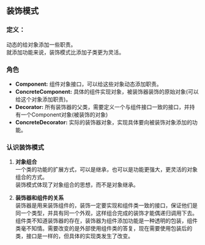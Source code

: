 ## 装饰模式

### 定义：
动态的给对象添加一些职责。  
就添加功能来说，装饰模式比添加子类更为灵活。  


### 角色
* **Component:** 组件对象接口，可以给这些对象动态添加职责。
* **ConcreteComponent:** 具体的组件实现对象，被装饰器装饰的原始对象(可以给这个对象添加职责)。
* **Decorator:** 所有装饰器的父类，需要定义一个与组件接口一致的接口，并持有一个Component对象(被装饰的对象)
* **ConcreteDecorator:** 实际的装饰器对象，实现具体要向被装饰对象添加的功能。

### 认识装饰模式
1. **对象组合**  
一个类的功能的扩展方式，可以是继承，也可以是功能更强大，更灵活的对象组合的方式。  
装饰模式体现了对象组合的思想，而不是对象继承。

2. **装饰器和组件的关系**  
 装饰器是用来装饰组件的，装饰一定要实现和组件类一致的接口，保证他们是同一个类型，并具有同一个外观，这样组合完成的装饰才能偶递归调用下去。  
 组件类不知道装饰器的存在，装饰器为组件添加功能是一种透明的包装，组件类毫不知情。需要改变的是外部使用组件类的答复，现在需要使用包装后的类，接口是一样的，但具体的实现类发生了改变。
